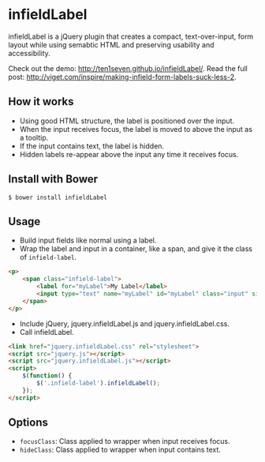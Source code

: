 # infieldLabel

infieldLabel is a jQuery plugin that creates a compact, text-over-input, form layout while using semabtic HTML and preserving usability and accessibility.

Check out the demo: http://ten1seven.github.io/infieldLabel/.
Read the full post: http://viget.com/inspire/making-infield-form-labels-suck-less-2.

## How it works

- Using good HTML structure, the label is positioned over the input.
- When the input receives focus, the label is moved to above the input as a tooltip.
- If the input contains text, the label is hidden.
- Hidden labels re-appear above the input any time it receives focus.

## Install with Bower

```console
$ bower install infieldLabel
```

## Usage

- Build input fields like normal using a label.
- Wrap the label and input in a container, like a span, and give it the class of `infield-label`.

```html
<p>
	<span class="infield-label">
		<label for="myLabel">My Label</label>
		<input type="text" name="myLabel" id="myLabel" class="input" size="50">
	</span>
</p>
````

- Include jQuery, jquery.infieldLabel.js and jquery.infieldLabel.css.
- Call infieldLabel.

```html
<link href="jquery.infieldLabel.css" rel="stylesheet">
<script src="jquery.js"></script>
<script src="jquery.infieldLabel.js"></script>
<script>
	$(function() {
		$('.infield-label').infieldLabel();
	});
</script>
```

## Options

- `focusClass`: Class applied to wrapper when input receives focus.
- `hideClass`: Class applied to wrapper when input contains text.
